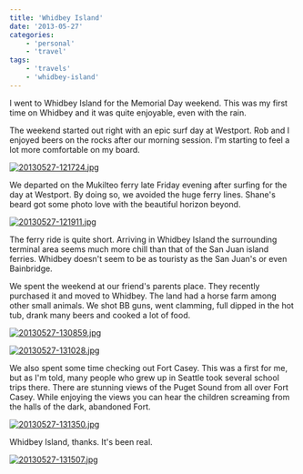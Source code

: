 ```yaml
---
title: 'Whidbey Island'
date: '2013-05-27'
categories:
    - 'personal'
    - 'travel'
tags:
    - 'travels'
    - 'whidbey-island'
---
```


I went to Whidbey Island for the Memorial Day weekend. This was my first time on Whidbey and it was quite enjoyable, even with the rain.

The weekend started out right with an epic surf day at Westport. Rob and I enjoyed beers on the rocks after our morning session. I'm starting to feel a lot more comfortable on my board.

[![20130527-121724.jpg](./images/posts/2013/05/20130527-121724-1024x1024.jpg)](./images/posts/2013/05/20130527-121724.jpg)

We departed on the Mukilteo ferry late Friday evening after surfing for the day at Westport. By doing so, we avoided the huge ferry lines. Shane's beard got some photo love with the beautiful horizon beyond.

[![20130527-121911.jpg](./images/posts/2013/05/20130527-121911-1024x768.jpg)](./images/posts/2013/05/20130527-121911.jpg)

The ferry ride is quite short. Arriving in Whidbey Island the surrounding terminal area seems much more chill than that of the San Juan island ferries. Whidbey doesn't seem to be as touristy as the San Juan's or even Bainbridge.

We spent the weekend at our friend's parents place. They recently purchased it and moved to Whidbey. The land had a horse farm among other small animals. We shot BB guns, went clamming, full dipped in the hot tub, drank many beers and cooked a lot of food.

[![20130527-130859.jpg](./images/posts/2013/05/20130527-130859-640x640.jpg)](./images/posts/2013/05/20130527-130859.jpg)

[![20130527-131028.jpg](./images/posts/2013/05/20130527-131028-1024x1024.jpg)](./images/posts/2013/05/20130527-131028.jpg)

We also spent some time checking out Fort Casey. This was a first for me, but as I'm told, many people who grew up in Seattle took several school trips there. There are stunning views of the Puget Sound from all over Fort Casey. While enjoying the views you can hear the children screaming from the halls of the dark, abandoned Fort.

[![20130527-131350.jpg](./images/posts/2013/05/20130527-131350-1024x1024.jpg)](./images/posts/2013/05/20130527-131350.jpg)

Whidbey Island, thanks. It's been real.

[![20130527-131507.jpg](./images/posts/2013/05/20130527-131507-640x480.jpg)](./images/posts/2013/05/20130527-131507.jpg)
